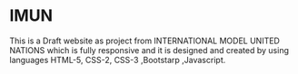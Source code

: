# IMUN
This is a  Draft website as project from INTERNATIONAL MODEL UNITED NATIONS which is fully responsive and it is designed and created by using languages HTML-5, CSS-2, CSS-3 ,Bootstarp ,Javascript.
